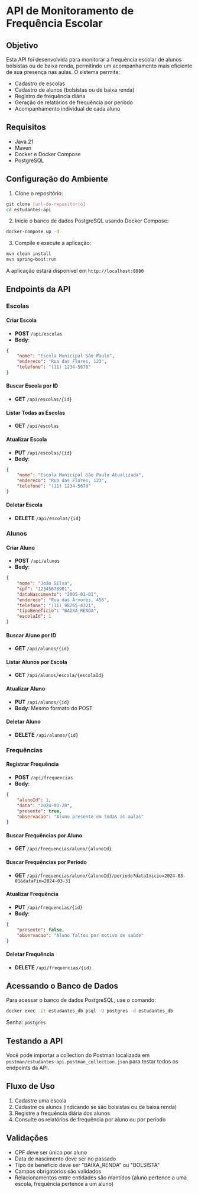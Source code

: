 # API de Monitoramento de Frequência Escolar

## Objetivo
Esta API foi desenvolvida para monitorar a frequência escolar de alunos bolsistas ou de baixa renda, permitindo um acompanhamento mais eficiente de sua presença nas aulas. O sistema permite:

- Cadastro de escolas
- Cadastro de alunos (bolsistas ou de baixa renda)
- Registro de frequência diária
- Geração de relatórios de frequência por período
- Acompanhamento individual de cada aluno

## Requisitos
- Java 21
- Maven
- Docker e Docker Compose
- PostgreSQL

## Configuração do Ambiente

1. Clone o repositório:
```bash
git clone [url-do-repositorio]
cd estudantes-api
```

2. Inicie o banco de dados PostgreSQL usando Docker Compose:
```bash
docker-compose up -d
```

3. Compile e execute a aplicação:
```bash
mvn clean install
mvn spring-boot:run
```

A aplicação estará disponível em `http://localhost:8080`

## Endpoints da API

### Escolas

#### Criar Escola
- **POST** `/api/escolas`
- **Body**:
```json
{
    "nome": "Escola Municipal São Paulo",
    "endereco": "Rua das Flores, 123",
    "telefone": "(11) 1234-5678"
}
```

#### Buscar Escola por ID
- **GET** `/api/escolas/{id}`

#### Listar Todas as Escolas
- **GET** `/api/escolas`

#### Atualizar Escola
- **PUT** `/api/escolas/{id}`
- **Body**:
```json
{
    "nome": "Escola Municipal São Paulo Atualizada",
    "endereco": "Rua das Flores, 123",
    "telefone": "(11) 1234-5678"
}
```

#### Deletar Escola
- **DELETE** `/api/escolas/{id}`

### Alunos

#### Criar Aluno
- **POST** `/api/alunos`
- **Body**:
```json
{
    "nome": "João Silva",
    "cpf": "12345678901",
    "dataNascimento": "2005-01-01",
    "endereco": "Rua das Árvores, 456",
    "telefone": "(11) 98765-4321",
    "tipoBeneficio": "BAIXA_RENDA",
    "escolaId": 1
}
```

#### Buscar Aluno por ID
- **GET** `/api/alunos/{id}`

#### Listar Alunos por Escola
- **GET** `/api/alunos/escola/{escolaId}`

#### Atualizar Aluno
- **PUT** `/api/alunos/{id}`
- **Body**: Mesmo formato do POST

#### Deletar Aluno
- **DELETE** `/api/alunos/{id}`

### Frequências

#### Registrar Frequência
- **POST** `/api/frequencias`
- **Body**:
```json
{
    "alunoId": 1,
    "data": "2024-03-20",
    "presente": true,
    "observacao": "Aluno presente em todas as aulas"
}
```

#### Buscar Frequências por Aluno
- **GET** `/api/frequencias/aluno/{alunoId}`

#### Buscar Frequências por Período
- **GET** `/api/frequencias/aluno/{alunoId}/periodo?dataInicio=2024-03-01&dataFim=2024-03-31`

#### Atualizar Frequência
- **PUT** `/api/frequencias/{id}`
- **Body**:
```json
{
    "presente": false,
    "observacao": "Aluno faltou por motivo de saúde"
}
```

#### Deletar Frequência
- **DELETE** `/api/frequencias/{id}`

## Acessando o Banco de Dados

Para acessar o banco de dados PostgreSQL, use o comando:
```bash
docker exec -it estudantes_db psql -U postgres -d estudantes_db
```

Senha: `postgres`

## Testando a API

Você pode importar a collection do Postman localizada em `postman/estudantes-api.postman_collection.json` para testar todos os endpoints da API.

## Fluxo de Uso

1. Cadastre uma escola
2. Cadastre os alunos (indicando se são bolsistas ou de baixa renda)
3. Registre a frequência diária dos alunos
4. Consulte os relatórios de frequência por aluno ou por período

## Validações

- CPF deve ser único por aluno
- Data de nascimento deve ser no passado
- Tipo de benefício deve ser "BAIXA_RENDA" ou "BOLSISTA"
- Campos obrigatórios são validados
- Relacionamentos entre entidades são mantidos (aluno pertence a uma escola, frequência pertence a um aluno) 
